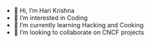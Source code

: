 - 👋 Hi, I’m Hari Krishna
- 👀 I’m interested in Coding
- 🌱 I’m currently learning Hacking and Cooking
- 💞️ I’m looking to collaborate on CNCF projects


<!---
9harikrishna/9harikrishna is a ✨ special ✨ repository because its `README.md` (this file) appears on your GitHub profile.
You can click the Preview link to take a look at your changes.
--->
